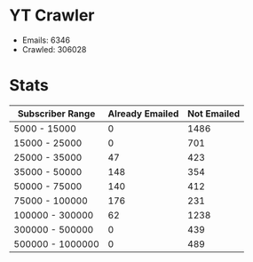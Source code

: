 # YT Crawler
- Emails: 6346
- Crawled: 306028

# Stats
| Subscriber Range  | Already Emailed | Not Emailed |
|-------|-------|-------|
| 5000 - 15000 | 0 | 1486 |
| 15000 - 25000 | 0 | 701 |
| 25000 - 35000 | 47 | 423 |
| 35000 - 50000 | 148 | 354 |
| 50000 - 75000 | 140 | 412 |
| 75000 - 100000 | 176 | 231 |
| 100000 - 300000 | 62 | 1238 |
| 300000 - 500000 | 0 | 439 |
| 500000 - 1000000 | 0 | 489 |
